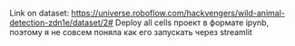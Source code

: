 Link on dataset: https://universe.roboflow.com/hackvengers/wild-animal-detection-zdn1e/dataset/2#
Deploy all cells
проект в формате ipynb, поэтому я не совсем поняла как его запускать через streamlit
